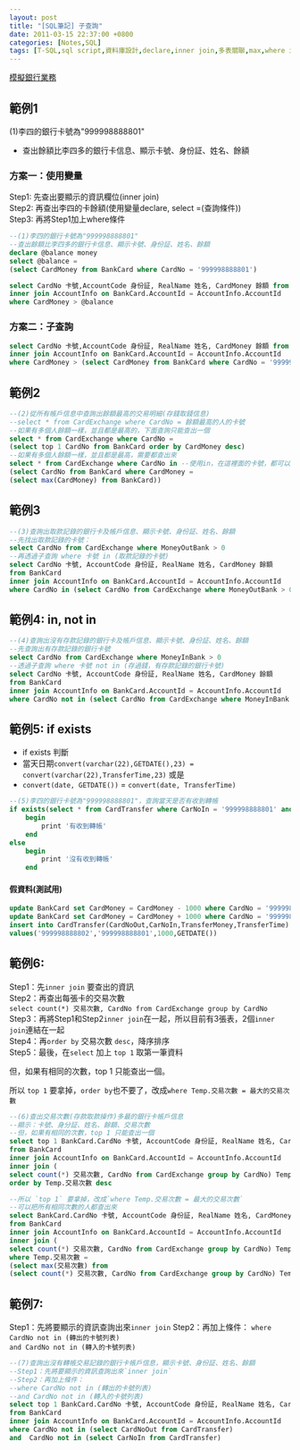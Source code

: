 ```yaml
---
layout: post
title: "[SQL筆記] 子查詢"
date: 2011-03-15 22:37:00 +0800
categories: [Notes,SQL]
tags: [T-SQL,sql script,資料庫設計,declare,inner join,多表關聯,max,where in,where not in,convert,if exists]
---
```



[模擬銀行業務](https://riivalin.github.io/posts/2011/03/sql-17/)

## 範例1
(1)李四的銀行卡號為"999998888801"
- 查出餘額比李四多的銀行卡信息、顯示卡號、身份証、姓名、餘額

### 方案一：使用變量
Step1: 先查出要顯示的資訊欄位(inner join)   
Step2: 再查出李四的卡餘額(使用變量declare, select =(查詢條件))  
Step3: 再將Step1加上where條件   

```sql
--(1)李四的銀行卡號為"999998888801"
--查出餘額比李四多的銀行卡信息、顯示卡號、身份証、姓名、餘額
declare @balance money
select @balance = 
(select CardMoney from BankCard where CardNo = '999998888801')

select CardNo 卡號,AccountCode 身份証, RealName 姓名, CardMoney 餘額 from BankCard
inner join AccountInfo on BankCard.AccountId = AccountInfo.AccountId
where CardMoney > @balance
```

### 方案二：子查詢

```sql
select CardNo 卡號,AccountCode 身份証, RealName 姓名, CardMoney 餘額 from BankCard
inner join AccountInfo on BankCard.AccountId = AccountInfo.AccountId
where CardMoney > (select CardMoney from BankCard where CardNo = '999998888801')
```

## 範例2

```sql
--(2)從所有帳戶信息中查詢出餘額最高的交易明細(存錢取錢信息)
--select * from CardExchange where CardNo = 餘額最高的人的卡號
--如果有多個人餘額一樣，並且都是最高的，下面查詢只能查出一個
select * from CardExchange where CardNo =
(select top 1 CardNo from BankCard order by CardMoney desc)
--如果有多個人餘額一樣，並且都是最高，需要都查出來
select * from CardExchange where CardNo in --使用in，在這裡面的卡號，都可以查詢出來
(select CardNo from BankCard where CardMoney =
(select max(CardMoney) from BankCard))
```
## 範例3

```sql
--(3)查詢出取款記錄的銀行卡及帳戶信息、顯示卡號、身份証、姓名、餘額
--先找出取款記錄的卡號：
select CardNo from CardExchange where MoneyOutBank > 0
--再透過子查詢 where 卡號 in (取款記錄的卡號)
select CardNo 卡號, AccountCode 身份証, RealName 姓名, CardMoney 餘額 
from BankCard
inner join AccountInfo on BankCard.AccountId = AccountInfo.AccountId
where CardNo in (select CardNo from CardExchange where MoneyOutBank > 0)
```

## 範例4: in, not in

```sql
--(4)查詢出沒有存款記錄的銀行卡及帳戶信息、顯示卡號、身份証、姓名、餘額
--先查詢出有存款記錄的銀行卡號
select CardNo from CardExchange where MoneyInBank > 0
--透過子查詢 where 卡號 not in (存過錢，有存款記錄的銀行卡號)
select CardNo 卡號, AccountCode 身份証, RealName 姓名, CardMoney 餘額
from BankCard
inner join AccountInfo on BankCard.AccountId = AccountInfo.AccountId
where CardNo not in (select CardNo from CardExchange where MoneyInBank > 0)
```

## 範例5: if exists
- if exists 判斷
- 當天日期`convert(varchar(22),GETDATE(),23) = convert(varchar(22),TransferTime,23)`
或是
- `convert(date, GETDATE())` = `convert(date, TransferTime)`
```sql
--(5)李四的銀行卡號為"999998888801"，查詢當天是否有收到轉帳
if exists(select * from CardTransfer where CarNoIn = '999998888801' and convert(date, GETDATE()) = convert(date, TransferTime))
    begin
        print '有收到轉帳'
    end
else
    begin
        print '沒有收到轉帳'
    end
```
#### 假資料(測試用)
```sql
update BankCard set CardMoney = CardMoney - 1000 where CardNo = '999998888802'
update BankCard set CardMoney = CardMoney + 1000 where CardNo = '999998888801'
insert into CardTransfer(CardNoOut,CarNoIn,TransferMoney,TransferTime)
values('999998888802','999998888801',1000,GETDATE())
```

## 範例6:
Step1：先`inner join` 要查出的資訊  
Step2：再查出每張卡的交易次數   
`select count(*) 交易次數, CardNo from CardExchange group by CardNo`
Step3：再將Step1和Step2`inner join`在一起，所以目前有3張表，2個`inner join`連結在一起  
Step4：再`order by` 交易次數 `desc`，降序排序   
Step5：最後，在`select` 加上 `top 1` 取第一筆資料  

但，如果有相同的次數，top 1 只能查出一個。      

所以 `top 1` 要拿掉，`order by`也不要了，改成`where Temp.交易次數 = 最大的交易次數`

```sql
--(6)查出交易次數(存款取款操作)多最的銀行卡帳戶信息
--顯示：卡號、身分証、姓名、餘額、交易次數
--但，如果有相同的次數，top 1 只能查出一個
select top 1 BankCard.CardNo 卡號, AccountCode 身份証, RealName 姓名, CardMoney 餘額, Temp.交易次數
from BankCard
inner join AccountInfo on BankCard.AccountId = AccountInfo.AccountId
inner join (
select count(*) 交易次數, CardNo from CardExchange group by CardNo) Temp on BankCard.CardNo = Temp.CardNo
order by Temp.交易次數 desc

--所以 `top 1` 要拿掉，改成`where Temp.交易次數 = 最大的交易次數`
--可以把所有相同次數的人都查出來
select BankCard.CardNo 卡號, AccountCode 身份証, RealName 姓名, CardMoney 餘額, Temp.交易次數
from BankCard
inner join AccountInfo on BankCard.AccountId = AccountInfo.AccountId
inner join (
select count(*) 交易次數, CardNo from CardExchange group by CardNo) Temp on BankCard.CardNo = Temp.CardNo
where Temp.交易次數 =
(select max(交易次數) from
(select count(*) 交易次數, CardNo from CardExchange group by CardNo) Temp)
```

## 範例7:
Step1：先將要顯示的資訊查詢出來`inner join` 
Step2：再加上條件： 
`where CardNo not in (轉出的卡號列表)`  
`and CardNo not in (轉入的卡號列表)`    


```sql
--(7)查詢出沒有轉帳交易記錄的銀行卡帳戶信息，顯示卡號、身份証、姓名、餘額
--Step1：先將要顯示的資訊查詢出來`inner join` 
--Step2：再加上條件： 
--where CardNo not in (轉出的卡號列表)
--and CardNo not in (轉入的卡號列表)
select top 1 BankCard.CardNo 卡號, AccountCode 身份証, RealName 姓名, CardMoney 餘額
from BankCard
inner join AccountInfo on BankCard.AccountId = AccountInfo.AccountId
where CardNo not in (select CardNoOut from CardTransfer)
and  CardNo not in (select CarNoIn from CardTransfer)
```